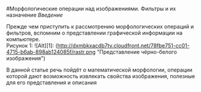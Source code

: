 #Морфологические операции над изображениями. Фильтры и их назначение
_Введение_  
  
Прежде чем приступить к рассмотрению морфологических операций и фильтров, вспомним о представлении графической информации на компьютере.  
Рисунок 1: ![Alt][1]: (http://dxmbkxacdb7tv.cloudfront.net/78fbe751-cc01-4715-b6ab-898ab124085f/rastr.png "Представление чёрно-белого изображения")  

В данной статье речь пойдёт о математической морфологии, операции которой дают возможность извлекать свойства изображения, полезные для его представления и описания
